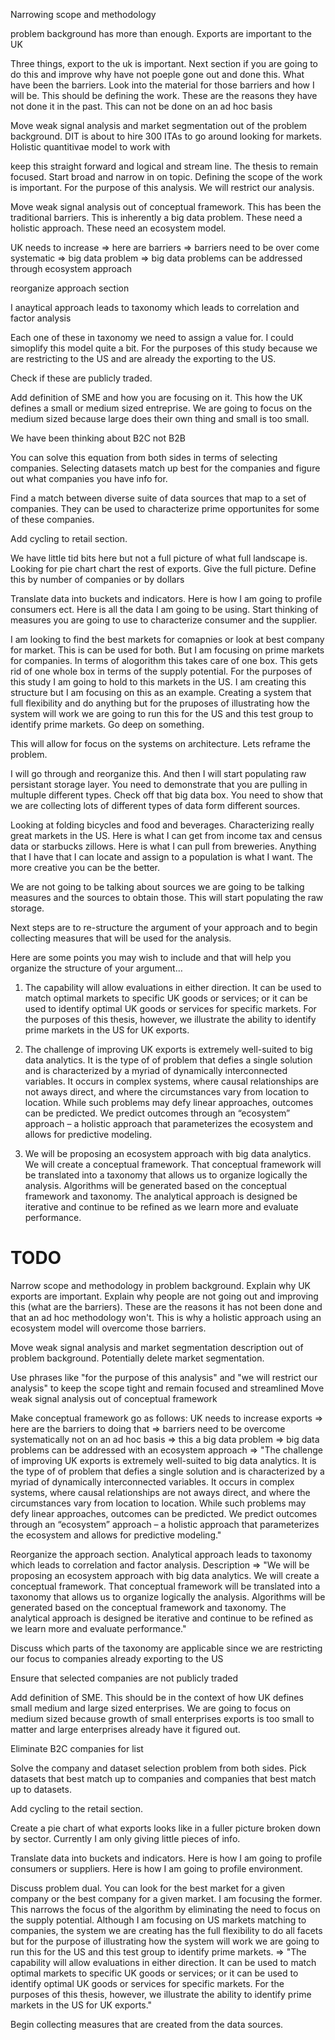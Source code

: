 Narrowing scope and methodology

problem background has more than enough. Exports are important to the UK

Three things, export to the uk is important. Next section if you are going to do this and improve why have not poeple gone out and done this. What have been the barriers. Look into the material for those barriers and how I will be. This should be defining the work. These are the reasons they have not done it in the past. This can not be done on an ad hoc basis

Move weak signal analysis and market segmentation out of the problem background. DIT is about to hire 300 ITAs to go around looking for markets. Holistic quantitivae model to work with

keep this straight forward and logical and stream line. The thesis to remain focused. Start broad and narrow in on topic. Defining the scope of the work is important. For the purpose of this analysis. We will restrict our analysis. 

Move weak signal analysis out of conceptual framework.  This has been the traditional barriers. This is inherently a big data problem. These need a holistic approach. These need an ecosystem model.

UK needs to increase  => here are barriers => barriers need to be over come systematic => big data problem => big data problems can be addressed through ecosystem approach

reorganize approach section

I anaytical approach leads to taxonomy which leads to correlation and factor analysis

Each one of these in taxonomy we need to assign a value for. I could simoplify this model quite a bit. For the purposes of this study because we are restricting to the US and are already the exporting to the US.

Check if these are publicly traded. 

Add definition of SME and how you are focusing on it. This how the UK defines a small or medium sized entreprise. We are going to focus on the medium sized because large does their own thing and small is too small.

We have been thinking about B2C not B2B

You can solve this equation from both sides in terms of selecting companies. Selecting datasets match up best for the companies and figure out what companies you have info for.

Find a match between diverse suite of data sources that map to a set of companies. They can be used to characterize prime opportunites for some of these companies.

Add cycling to retail section. 

We have little tid bits here but not a full picture of what full landscape is. Looking for pie chart chart the rest of exports. Give the full picture. Define this by number of companies or by dollars

Translate data into buckets and indicators. Here is how I am going to profile consumers ect. Here is all the data I am going to be using. Start thinking of measures you are going to use to characterize consumer and the supplier. 

I am looking to find the best markets for comapnies or look at best company for market. This is can be used for both. But I am focusing on prime markets for companies. In terms of alogorithm this takes care of one box. This gets rid of one whole box in terms of the supply potential. For the purposes of this study I am going to hold to this markets in the US. I am creating this structure but I am focusing on this as an example. Creating a system that full flexibility and do anything but for the pruposes of illustrating how the system will work we are going to run this for the US and this test group to identify prime markets. Go deep on something. 

This will allow for focus on the systems on architecture. Lets reframe the problem. 

I will go through and reorganize this. And then I will start populating raw persistant storage layer. You need to demonstrate that you are pulling in multuple different types. Check off that big data box. You need to show that we are collecting lots of different types of data form different sources. 

Looking at folding bicycles and food and beverages. Characterizing really great markets in the US. Here is what I can get from income tax and census data or starbucks zillows. Here is what I can pull from breweries. Anything that I have that I can locate and assign to a population is what I want. The more creative you can be the better.

We are not going to be talking about sources we are going to be talking measures and the sources to obtain those. This will start populating the raw storage. 


Next steps are to re-structure the argument of your approach and to begin collecting measures that will be used for the analysis.

Here are some points you may wish to include and that will help you organize the structure of your argument…  

1. The capability will allow evaluations in either direction.  It can be used to match optimal markets to specific UK goods or services; or it can be used to identify optimal UK goods or services for specific markets.  For the purposes of this thesis, however, we illustrate the ability to identify prime markets in the US for UK exports.  

2.  The challenge of improving UK exports is extremely well-suited to big data analytics.  It is the type of of problem that defies a single solution and is characterized by a myriad of dynamically interconnected variables.  It occurs in complex systems, where causal relationships are not aways direct, and where the circumstances vary from location to location. While such problems may defy linear approaches, outcomes can be predicted.  We predict outcomes through an “ecosystem” approach – a holistic approach that parameterizes the ecosystem and allows for predictive modeling. 

3. We will be proposing an ecosystem approach with big data analytics.  We will create a conceptual framework.  That conceptual framework will be translated into a taxonomy that allows us to organize logically the analysis.  Algorithms will be generated based on the conceptual framework and taxonomy.  The analytical approach is designed be iterative and continue to be refined as we learn more and evaluate performance. 

# TODO

Narrow scope and methodology in problem background. Explain why UK exports are important. Explain why people are not going out and improving this (what are the barriers). These are the reasons it has not been done and that an ad hoc methodology won't. This is why a holistic approach using an ecosystem model will overcome those barriers. 

Move weak signal analysis and market segmentation description out of problem background. Potentially delete market segmentation.

Use phrases like "for the purpose of this analysis" and "we will restrict our analysis" to keep the scope tight and remain focused and streamlined
Move weak signal analysis out of conceptual framework

Make conceptual framework go as follows: UK needs to increase exports => here are the barriers to doing that => barriers need to be overcome systematically not on an ad hoc basis => this a big data problem => big data problems can be addressed with an ecosystem approach => "The challenge of improving UK exports is extremely well-suited to big data analytics. It is the type of of problem that defies a single solution and is characterized by a myriad of dynamically interconnected variables. It occurs in complex systems, where causal relationships are not aways direct, and where the circumstances vary from location to location. While such problems may defy linear approaches, outcomes can be predicted. We predict outcomes through an “ecosystem” approach – a holistic approach that parameterizes the ecosystem and allows for predictive modeling."

Reorganize the approach section. Analytical approach leads to taxonomy which leads to correlation and factor analysis. Description => "We will be proposing an ecosystem approach with big data analytics. We will create a conceptual framework. That conceptual framework will be translated into a taxonomy that allows us to organize logically the analysis. Algorithms will be generated based on the conceptual framework and taxonomy. The analytical approach is designed be iterative and continue to be refined as we learn more and evaluate performance."

Discuss which parts of the taxonomy are applicable since we are restricting our focus to companies already exporting to the US

Ensure that selected companies are not publicly traded

Add definition of SME. This should be in the context of how UK defines small medium and large sized enterprises.  We are going to focus on medium sized because growth of small enterprises exports is too small to matter and large enterprises already have it figured out.

Eliminate B2C companies for list

Solve the company and dataset selection problem from both sides. Pick datasets that best match up to companies and companies that best match up to datasets.

Add cycling to the retail section.

Create a pie chart of what exports looks like in a fuller picture broken down by sector. Currently I am only giving little pieces of info.

Translate data into buckets and indicators. Here is how I am going to profile consumers or suppliers. Here is how I am going to profile environment.

Discuss problem dual. You can look for the best market for a given company or the best company for a given market. I am focusing the former. This narrows the focus of the algorithm by eliminating the need to focus on the supply potential. Although I am focusing on US markets matching to companies, the system we are creating has the full flexibility to do all facets but for the purpose of illustrating how the system will work we are going to run this for the US and this test group to identify prime markets. => "The capability will allow evaluations in either direction. It can be used to match optimal markets to specific UK goods or services; or it can be used to identify optimal UK goods or services for specific markets. For the purposes of this thesis, however, we illustrate the ability to identify prime markets in the US for UK exports."

Begin collecting measures that are created from the data sources.